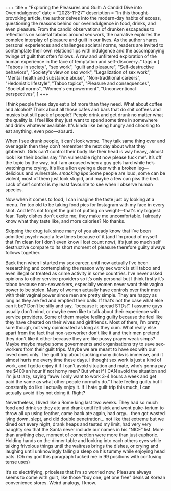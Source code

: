 +++
title = "Exploring the Pleasures and Guilt: A Candid Dive into Overindulgence"
date = "2023-11-27"
description = "In this thought-provoking article, the author delves into the modern-day habits of excess, questioning the reasons behind our overindulgence in food, drinks, and even pleasure. From the candid observations of drunken escapades to reflections on societal taboos around sex work, the narrative explores the complex interplay of pleasure and guilt in our lives. As the author shares personal experiences and challenges societal norms, readers are invited to contemplate their own relationships with indulgence and the accompanying twinge of guilt that often follows. A raw and unfiltered exploration of the human experience in the face of temptation and self-discovery.."
tags = [
    "Taboos in society",
    "sex work",
    "guilt and pleasure",
    "Self-destructive behaviors",
    "Society's view on sex work",
    "Legalization of sex work",
    "Mental health and substance abuse",
    "Non-traditional careers",
    "Hedonistic lifestyle",
    "Taboo topics",
    "Pleasure and consequences",
    "Societal norms",
    "Women's empowerment",
    "Unconventional perspectives",
]
+++

I think people these days eat a lot more than they need. What about coffee and alcohol? Think about all those cafes and bars that do shit coffees and musics but still pack of people? People drink and get drunk no matter what the quality is. I feel like they just want to spend some time in somewhere and drink whatever available. It's kinda like being hungry and choosing to eat anything, even poo—absurd.

When I see drunk people, it can’t look worse. They talk same thing over and over again then they don’t remember the next day about what they gibberish. Girls can’t control their body like their head is way heavy, almost look like their bodies say “I’m vulnerable right now please fuck me”.
It’s off the topic by the way, but I am aroused when a guy gets hard while he’s watching me crying, It's like a lion eyeing a deer with a broken leg—delicious and vulnerable. *smacking lips*
Some people are loud, some can be violent, most of them just look stupid, and maybe a few can piss the bed. Lack of self control is my least favourite to see when I observe human species. 

Now when it comes to food, I can imagine the taste just by looking at a menu. I'm too old to be taking food pics for Instagram with my face in every shot. And let's not forget the guilt of putting on weight—that's my biggest fear. Tasty dishes don't excite me; they make me uncomfortable. I already know what they taste like, and more calories? No thanks.

Skipping the drug talk since many of you already know that I’ve been admitted psych-ward a few times because of it (and I’m proud of myself that I’m clean for I don’t even know I lost count now), it’s just so much self destructive compare to its short moment of pleasure therefore guilty always follows together.

Back then when I started my sex career, until now actually I’ve been researching and contemplating the reason why sex work is still taboo and even illegal or treated as crime activity in some countries. I’ve never asked opinions to other service providers so it’s only personal but I think firstly it’s taboo because non-sexworkers, especially women never want their vagina power to be stolen. Many of women actually have controls over their men with their vaginal power since men are pretty simple. They are happy as long as they are fed and emptied their balls. If that’s not the case what else can it be? Don’t be silly and say, “because it spread STDs!”. I assume guys usually don’t mind, or maybe even like to talk about their experience with service providers. Some of them maybe feeling guilty because the feel like they have cheated on their wives and girlfriends. Most of them, I’m pretty sure though, not very opinionated as long as they cum. 
What really else apart from the fact that non-sexworker don’t like it and their men pretend they don’t like it either because they are like pussy prayer weak simps? Maybe maybe maybe some governments and organisations try to save sex-workers from their guilt trips. Maybe we are meant to have sex with our loved ones only. The guilt trip about sucking many dicks is immense, and it almost hurts me every time these days. I thought sex work is just a kind of work, and I gotta enjoy it if I can’t avoid situation and mate, who’s gonna pay me $400 an hour if not horny men? But what if I CAN avoid the situation and I’m just lazy, saying “aww I only want to work 3-4 hours a week and get paid the same as what other people normally do.” I hate feeling guilty but I constantly do like I actually enjoy it. If I hate guilt trip this much, I can actually avoid it by not doing it. Right?

Nevertheless, I lived like a Rome king last two weeks. They had so much food and drink so they ate and drank until felt sick and went puke-torium to throw all up using feather, came back ate again, had orgy… then got wasted lying down, slept, and did double penetration… not like that extreme but we dined out every night, drank heaps and tested my limit, had very very naughty sex that the Santa never include our names in his “NICE” list. 
More than anything else, moment of connection were more than just euphoric. Holding hands on the dinner table and looking into each others eyes while talking frivolous things until the waitress brings the dishes, or crying and laughing until unknowingly falling a sleep on his tummy while enjoying head pats. (Oh my god this paragraph fucked me in 99 positions with confusing tense uses)

It’s so electrifying, priceless that I’m so worried now, Pleasure always seems to come with guilt, like those "buy one, get one free" deals at Korean convenience stores. Weird analogy, I know.